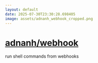```yaml
---
layout: default
date: 2025-07-30T23:30:28.698405
image: assets/adnanh_webhook_cropped.png
---
```


# [adnanh/webhook](https://github.com/adnanh/webhook)

run shell commands from webhooks
